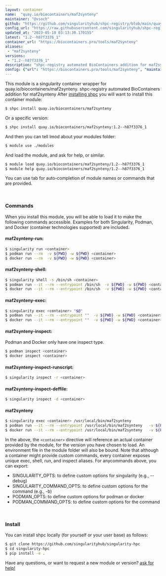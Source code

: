 ```yaml
---
layout: container
name:  "quay.io/biocontainers/maf2synteny"
maintainer: "@vsoch"
github: "https://github.com/singularityhub/shpc-registry/blob/main/quay.io/biocontainers/maf2synteny/container.yaml"
config_url: "https://raw.githubusercontent.com/singularityhub/shpc-registry/main/quay.io/biocontainers/maf2synteny/container.yaml"
updated_at: "2023-05-18 03:13:30.170155"
latest: "1.2--h87f3376_1"
container_url: "https://biocontainers.pro/tools/maf2synteny"
aliases:
 - "maf2synteny"
versions:
 - "1.2--h87f3376_1"
description: "shpc-registry automated BioContainers addition for maf2synteny"
config: {"url": "https://biocontainers.pro/tools/maf2synteny", "maintainer": "@vsoch", "description": "shpc-registry automated BioContainers addition for maf2synteny", "latest": {"1.2--h87f3376_1": "sha256:e689496243bbcc4a7b0960e91ab59c6a580e1c0d65b20033236c9cd8c083a5b2"}, "tags": {"1.2--h87f3376_1": "sha256:e689496243bbcc4a7b0960e91ab59c6a580e1c0d65b20033236c9cd8c083a5b2"}, "docker": "quay.io/biocontainers/maf2synteny", "aliases": {"maf2synteny": "/usr/local/bin/maf2synteny"}}
---
```


This module is a singularity container wrapper for quay.io/biocontainers/maf2synteny.
shpc-registry automated BioContainers addition for maf2synteny
After [installing shpc](#install) you will want to install this container module:


```bash
$ shpc install quay.io/biocontainers/maf2synteny
```

Or a specific version:

```bash
$ shpc install quay.io/biocontainers/maf2synteny:1.2--h87f3376_1
```

And then you can tell lmod about your modules folder:

```bash
$ module use ./modules
```

And load the module, and ask for help, or similar.

```bash
$ module load quay.io/biocontainers/maf2synteny/1.2--h87f3376_1
$ module help quay.io/biocontainers/maf2synteny/1.2--h87f3376_1
```

You can use tab for auto-completion of module names or commands that are provided.

<br>

### Commands

When you install this module, you will be able to load it to make the following commands accessible.
Examples for both Singularity, Podman, and Docker (container technologies supported) are included.

#### maf2synteny-run:

```bash
$ singularity run <container>
$ podman run --rm  -v ${PWD} -w ${PWD} <container>
$ docker run --rm  -v ${PWD} -w ${PWD} <container>
```

#### maf2synteny-shell:

```bash
$ singularity shell -s /bin/sh <container>
$ podman run --it --rm --entrypoint /bin/sh  -v ${PWD} -w ${PWD} <container>
$ docker run --it --rm --entrypoint /bin/sh  -v ${PWD} -w ${PWD} <container>
```

#### maf2synteny-exec:

```bash
$ singularity exec <container> "$@"
$ podman run --it --rm --entrypoint ""  -v ${PWD} -w ${PWD} <container> "$@"
$ docker run --it --rm --entrypoint ""  -v ${PWD} -w ${PWD} <container> "$@"
```

#### maf2synteny-inspect:

Podman and Docker only have one inspect type.

```bash
$ podman inspect <container>
$ docker inspect <container>
```

#### maf2synteny-inspect-runscript:

```bash
$ singularity inspect -r <container>
```

#### maf2synteny-inspect-deffile:

```bash
$ singularity inspect -d <container>
```


#### maf2synteny

```bash
$ singularity exec <container> /usr/local/bin/maf2synteny
$ podman run --it --rm --entrypoint /usr/local/bin/maf2synteny   -v ${PWD} -w ${PWD} <container> -c " $@"
$ docker run --it --rm --entrypoint /usr/local/bin/maf2synteny   -v ${PWD} -w ${PWD} <container> -c " $@"
```



In the above, the `<container>` directive will reference an actual container provided
by the module, for the version you have chosen to load. An environment file in the
module folder will also be bound. Note that although a container
might provide custom commands, every container exposes unique exec, shell, run, and
inspect aliases. For anycommands above, you can export:

 - SINGULARITY_OPTS: to define custom options for singularity (e.g., --debug)
 - SINGULARITY_COMMAND_OPTS: to define custom options for the command (e.g., -b)
 - PODMAN_OPTS: to define custom options for podman or docker
 - PODMAN_COMMAND_OPTS: to define custom options for the command

<br>

### Install

You can install shpc locally (for yourself or your user base) as follows:

```bash
$ git clone https://github.com/singularityhub/singularity-hpc
$ cd singularity-hpc
$ pip install -e .
```

Have any questions, or want to request a new module or version? [ask for help!](https://github.com/singularityhub/singularity-hpc/issues)